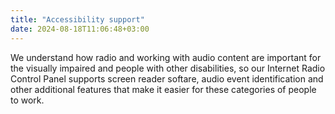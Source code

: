 ```yaml
---
title: "Accessibility support"
date: 2024-08-18T11:06:48+03:00
---
```


We understand how radio and working with audio content are important for the visually impaired and people with other disabilities, so our Internet Radio Control Panel supports screen reader softare, audio event identification and other additional features that make it easier for these categories of people to work.